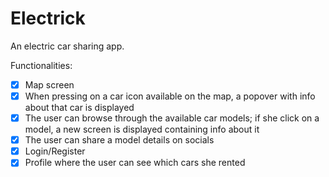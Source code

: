 # Electrick

An electric car sharing app.

Functionalities:

- [x] Map screen
- [x] When pressing on a car icon available on the map, a popover with info about that car is displayed
- [x] The user can browse through the available car models; if she click on a model, a new screen is displayed containing info about it
- [x] The user can share a model details on socials
- [x] Login/Register
- [x] Profile where the user can see which cars she rented
